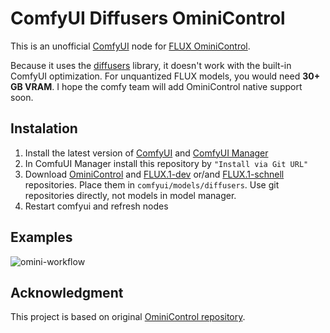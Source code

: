 # ComfyUI Diffusers OminiControl

This is an unofficial [ComfyUI](https://github.com/comfyanonymous/ComfyUI) node for [FLUX OminiControl](https://github.com/Yuanshi9815/OminiControl). 

Because it uses the [diffusers](https://huggingface.co/docs/diffusers/en/index) library, it doesn't work with the built-in ComfyUI optimization. For unquantized FLUX models, you would need **30+ GB VRAM**. I hope the comfy team will add OminiControl native support soon.

## Instalation

1. Install the latest version of [ComfyUI](https://github.com/comfyanonymous/ComfyUI) and [ComfyUI Manager](https://github.com/ltdrdata/ComfyUI-Manager)
2. In ComfuUI Manager install this repository by `"Install via Git URL"`
3. Download [OminiControl](https://huggingface.co/Yuanshi/OminiControl) and [FLUX.1-dev](https://huggingface.co/black-forest-labs/FLUX.1-dev) or/and [FLUX.1-schnell](https://huggingface.co/black-forest-labs/FLUX.1-schnell) repositories. Place them in `comfyui/models/diffusers`. Use git repositories directly, not models in model manager.
4. Restart comfyui and refresh nodes

## Examples

![omini-workflow](https://github.com/user-attachments/assets/8beabde5-936d-46fb-8615-c3f6b3fd7823)

## Acknowledgment

This project is based on original [OminiControl repository]((https://github.com/Yuanshi9815/OminiControl)).
